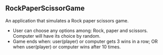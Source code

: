 ## RockPaperScissorGame
An application that simulates a Rock paper scissors game.
- User can choose any options among: Rock, paper and scissors. Computer will have its choice by random. 
- Game ends when: user(player) or computer gets 3 wins in a row; OR when user(player) or computer wins after 10 times. 


